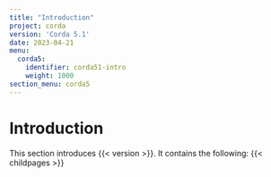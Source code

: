 ```yaml
---
title: "Introduction"
project: corda
version: 'Corda 5.1'
date: 2023-04-21
menu:
  corda5:
    identifier: corda51-intro
    weight: 1000
section_menu: corda5
---
```

# Introduction
This section introduces {{< version >}}. It contains the following:
{{< childpages >}}